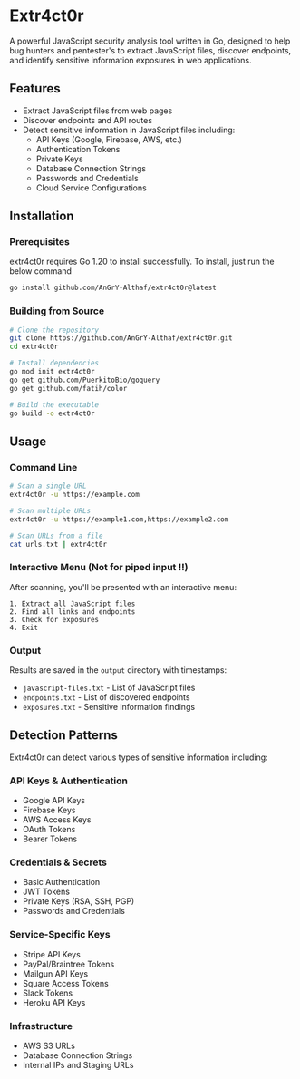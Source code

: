 # Extr4ct0r

A powerful JavaScript security analysis tool written in Go, designed to help bug hunters and pentester's to extract JavaScript files, discover endpoints, and identify sensitive information exposures in web applications.

## Features

- Extract JavaScript files from web pages
- Discover endpoints and API routes
- Detect sensitive information in JavaScript files including:
  - API Keys (Google, Firebase, AWS, etc.)
  - Authentication Tokens
  - Private Keys
  - Database Connection Strings
  - Passwords and Credentials
  - Cloud Service Configurations

## Installation

### Prerequisites

extr4ct0r requires Go 1.20 to install successfully. To install, just run the below command
```bash
go install github.com/AnGrY-Althaf/extr4ct0r@latest
```

### Building from Source
```bash
# Clone the repository
git clone https://github.com/AnGrY-Althaf/extr4ct0r.git
cd extr4ct0r

# Install dependencies
go mod init extr4ct0r
go get github.com/PuerkitoBio/goquery
go get github.com/fatih/color

# Build the executable
go build -o extr4ct0r
```

## Usage

### Command Line
```bash
# Scan a single URL
extr4ct0r -u https://example.com

# Scan multiple URLs
extr4ct0r -u https://example1.com,https://example2.com

# Scan URLs from a file
cat urls.txt | extr4ct0r
```

### Interactive Menu (Not for piped input !!)
After scanning, you'll be presented with an interactive menu:
```
1. Extract all JavaScript files
2. Find all links and endpoints
3. Check for exposures
4. Exit
```

### Output
Results are saved in the `output` directory with timestamps:
- `javascript-files.txt` - List of JavaScript files
- `endpoints.txt` - List of discovered endpoints
- `exposures.txt` - Sensitive information findings

## Detection Patterns

Extr4ct0r can detect various types of sensitive information including:

### API Keys & Authentication
- Google API Keys
- Firebase Keys
- AWS Access Keys
- OAuth Tokens
- Bearer Tokens

### Credentials & Secrets
- Basic Authentication
- JWT Tokens
- Private Keys (RSA, SSH, PGP)
- Passwords and Credentials

### Service-Specific Keys
- Stripe API Keys
- PayPal/Braintree Tokens
- Mailgun API Keys
- Square Access Tokens
- Slack Tokens
- Heroku API Keys

### Infrastructure
- AWS S3 URLs
- Database Connection Strings
- Internal IPs and Staging URLs
